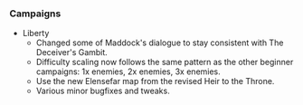 ### Campaigns
   * Liberty
     * Changed some of Maddock's dialogue to stay consistent with The Deceiver's Gambit.
     * Difficulty scaling now follows the same pattern as the other beginner campaigns: 1x enemies, 2x enemies, 3x enemies.
     * Use the new Elensefar map from the revised Heir to the Throne.
     * Various minor bugfixes and tweaks.
